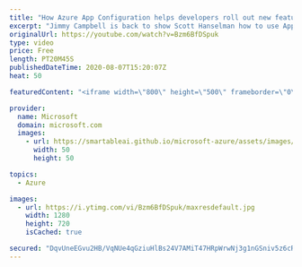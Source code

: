 ```yaml
---
title: "How Azure App Configuration helps developers roll out new features | Azure Friday"
excerpt: "Jimmy Campbell is back to show Scott Hanselman how to use App Configuration for feature management. Traditionally, shipping a new application feature requires a complete redeployment of the application itself, and testing a feature often requires multiple deployments of the application. Now you can use"
originalUrl: https://youtube.com/watch?v=Bzm6BfDSpuk
type: video
price: Free
length: PT20M45S
publishedDateTime: 2020-08-07T15:20:07Z
heat: 50

featuredContent: "<iframe width=\"800\" height=\"500\" frameborder=\"0\" src=\"https://www.youtube.com/embed/Bzm6BfDSpuk\" allow=\"accelerometer; autoplay; encrypted-media; gyroscope; picture-in-picture\" allowfullscreen></iframe>"

provider:
  name: Microsoft
  domain: microsoft.com
  images:
    - url: https://smartableai.github.io/microsoft-azure/assets/images/organizations/microsoft.com-50x50.jpg
      width: 50
      height: 50

topics:
  - Azure

images:
  - url: https://i.ytimg.com/vi/Bzm6BfDSpuk/maxresdefault.jpg
    width: 1280
    height: 720
    isCached: true

secured: "DqvUneEGvu2HB/VqNUe4qGziuHlBs24V7AMiT47HRpWrwNj3g1nGSniv5z6cRO/peOrzuiycgd1Jbd5wTj8XQ2pPfBQGKf70GRonbPsM3pU6jNUL0TPxomdwbxVV7IX5lmn4iXkP0G/XjQVRGccqO8TvQ/AJF4taNO0TEvCf3TV/PXzQlaMSpwWX8GPlRQlDuApuhB6xqxBkhfY6Wh/+HvtEm3Myun+5jb4UO5zFfuzm2XOkrlemsGhfkqzw9Tuf1ga8NwCzg040WkTWiwHu5TbEYt06j6xppMxDAhFjd0arx+y/qQ+e8ZXioYOB6ZESGRDYSI5xgEYYCXkM+CGK4fcyZIbHxR68Ry8NhuP6gJgtemofMV7IIuVlADrf9C2mZyVrGTU/qyem+AlUSGZQL/8aBHnaxxKlAy4dlu3IITY=;Cqh1KpQ390pefR65plbFJA=="
---
```


